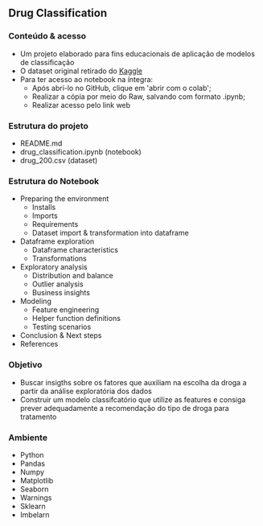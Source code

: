 ## Drug Classification 

### Conteúdo & acesso
* Um projeto elaborado para fins educacionais de aplicação de modelos de classificação
* O dataset original retirado do [Kaggle](https://www.kaggle.com/prathamtripathi/drug-classification) 
* Para ter acesso ao notebook na íntegra:
    - Após abrí-lo no GitHub, clique em 'abrir com o colab'; 
    - Realizar a cópia por meio do Raw, salvando com formato .ipynb;
    - Realizar acesso pelo link web
    
### Estrutura do projeto
* README.md
* drug_classification.ipynb (notebook)
* drug_200.csv (dataset)

### Estrutura do Notebook
* Preparing the environment
  - Installs
  - Imports
  - Requirements
  - Dataset import & transformation into dataframe
* Dataframe exploration
  - Dataframe characteristics
  - Transformations
* Exploratory analysis
  - Distribution and balance
  - Outlier analysis
  - Business insights 
* Modeling
  - Feature engineering
  - Helper function definitions
  - Testing scenarios
* Conclusion & Next steps
* References

### Objetivo
* Buscar insigths sobre os fatores que auxiliam na escolha da droga a partir da análise exploratória dos dados 
* Construir um modelo classifcatório que utilize as features e consiga prever adequadamente a recomendação do tipo de droga para tratamento

### Ambiente
* Python
* Pandas
* Numpy
* Matplotlib
* Seaborn
* Warnings
* Sklearn
* Imbelarn

